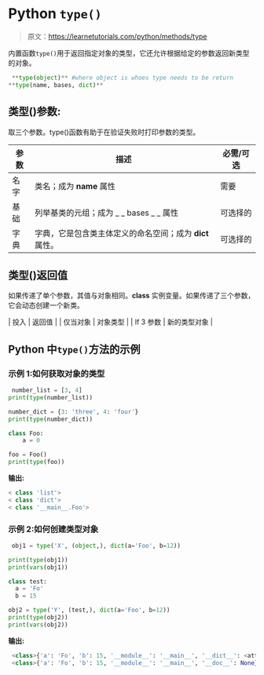 # Python `type()`

> 原文：<https://learnetutorials.com/python/methods/type>

内置函数`type()`用于返回指定对象的类型，它还允许根据给定的参数返回新类型的对象。

```py
 **type(object)** #where object is whoes type needs to be return
**type(name, bases, dict)** 

```

## 类型()参数:

取三个参数。type()函数有助于在验证失败时打印参数的类型。

| 参数 | 描述 | 必需/可选 |
| --- | --- | --- |
| 名字 | 类名；成为 __name__ 属性 | 需要 |
| 基础 | 列举基类的元组；成为 _ _ bases _ _ 属性 | 可选择的 |
| 字典 | 字典，它是包含类主体定义的命名空间；成为 __dict__ 属性。 | 可选择的 |

## 类型()返回值

如果传递了单个参数，其值与对象相同。__class__ 实例变量。如果传递了三个参数，它会动态创建一个新类。

| 投入 | 返回值 |
| 仅当对象 | 对象类型 |
| If 3 参数 | 新的类型对象 |

## Python 中`type()`方法的示例

### 示例 1:如何获取对象的类型

```py
 number_list = [3, 4]
print(type(number_list))

number_dict = {3: 'three', 4: 'four'}
print(type(number_dict))

class Foo:
    a = 0

foo = Foo()
print(type(foo)) 

```

**输出:**

```py
< class 'list'>
< class 'dict'>
< class '__main__.Foo'>

```

### 示例 2:如何创建类型对象

```py
 obj1 = type('X', (object,), dict(a='Foo', b=12))

print(type(obj1))
print(vars(obj1))

class test:
  a = 'Fo'
  b = 15

obj2 = type('Y', (test,), dict(a='Foo', b=12))
print(type(obj2))
print(vars(obj2)) 

```

**输出:**

```py
 <class>{'a': 'Fo', 'b': 15, '__module__': '__main__', '__dict__': <attribute>, '__weakref__': <attribute>, '__doc__': None}
 <class>{'a': 'Fo', 'b': 15, '__module__': '__main__', '__doc__': None}</class></attribute></attribute></class> 
```